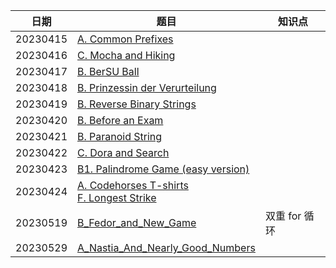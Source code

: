 | 日期 | 题目 | 知识点 |
| --- | --- | --- |
| 20230415 | [A. Common Prefixes](https://codeforces.com/problemset/problem/1384/A) |
| 20230416 | [C. Mocha and Hiking](https://codeforces.com/problemset/problem/1559/C) |
| 20230417 | [B. BerSU Ball](https://codeforces.com/problemset/problem/489/B) |
| 20230418 | [B. Prinzessin der Verurteilung](https://codeforces.com/contest/1536/problem/B) |
| 20230419 | [B. Reverse Binary Strings](https://codeforces.com/problemset/problem/1437/B) |
| 20230420 | [B. Before an Exam](https://codeforces.com/problemset/problem/4/B) |
| 20230421 | [B. Paranoid String](https://codeforces.com/problemset/problem/1694/B) |
| 20230422 | [C. Dora and Search](https://codeforces.com/problemset/problem/1793/C) |
| 20230423 | [B1. Palindrome Game (easy version)](https://codeforces.com/problemset/problem/1527/B1) |
| 20230424 | [A. Codehorses T-shirts](https://codeforces.com/contest/1000/problem/A) <br/> [F. Longest Strike](https://codeforces.com/contest/1676/problem/F) |
| 20230519 | [B_Fedor_and_New_Game](https://codeforces.com/contest/467/problem/B) | 双重 for 循环 |
| 20230529 |[A_Nastia_And_Nearly_Good_Numbers](https://codeforces.com/contest/1521/problem/A) |